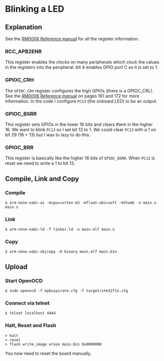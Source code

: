 # Blinking a LED

## Explanation
See the [RM0008 Reference manual](https://www.st.com/content/ccc/resource/technical/document/reference_manual/59/b9/ba/7f/11/af/43/d5/CD00171190.pdf/files/CD00171190.pdf/jcr:content/translations/en.CD00171190.pdf) for all the register information.

### RCC_APB2ENR
This register enables the clocks on many peripherals which clock the values
in the registers into the peripheral.
bit 4 enables GPIO port C so it is set to 1.

### GPIOC_CRH
The `GPIOC_CRH` register configures the high GPIOs (there is a GPIOC_CRL).
See the [RM0008 Reference manual](https://www.st.com/content/ccc/resource/technical/document/reference_manual/59/b9/ba/7f/11/af/43/d5/CD00171190.pdf/files/CD00171190.pdf/jcr:content/translations/en.CD00171190.pdf) on pages 161 and 172 for more information.
In the code I configure `PC13` (the onboard LED) to be an output.

### GPIOC_BSRR
This register sets GPIOs in the lower 16 bits and clears them in the higher 16.
We want to blink `PC13` so I set bit 13 to 1. We could clear `PC13` with a 1 on
bit 29 (16 + 13) but I was to lazy to do this.

### GPIOC_BRR
This register is basically like the higher 16 bits of `GPIOC_BSRR`.
When `PC13` is reset we need to write a 1 to bit 13.

## Compile, Link and Copy
### Compile
```
$ arm-none-eabi-as -mcpu=cortex-m3 -mfloat-abi=soft -mthumb -o main.o main.s
```

### Link
```
$ arm-none-eabi-ld -T linker.ld -o main.elf main.o
```

### Copy
```
$ arm-none-eabi-objcopy -O binary main.elf main.bin
```

## Upload
### Start OpenOCD
```
$ sudo openocd -f mybuspirate.cfg -f target/stm32f1x.cfg
```

### Connect via telnet
```
$ telnet localhost 4444
```

### Halt, Reset and Flash
```
> halt
> reset
> flash write_image erase main.bin 0x8000000
```
You now need to reset the board manually.
